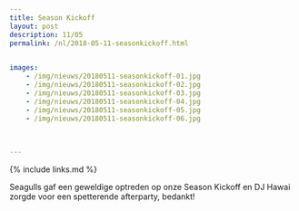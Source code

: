 ```yaml
---
title: Season Kickoff
layout: post
description: 11/05
permalink: /nl/2018-05-11-seasonkickoff.html

    
images: 
    - /img/nieuws/20180511-seasonkickoff-01.jpg
    - /img/nieuws/20180511-seasonkickoff-02.jpg
    - /img/nieuws/20180511-seasonkickoff-03.jpg
    - /img/nieuws/20180511-seasonkickoff-04.jpg
    - /img/nieuws/20180511-seasonkickoff-05.jpg
    - /img/nieuws/20180511-seasonkickoff-06.jpg
    
    
    
---
```


{% include links.md %}


Seagulls gaf een geweldige optreden op onze Season Kickoff en DJ Hawai zorgde voor een spetterende afterparty, bedankt!